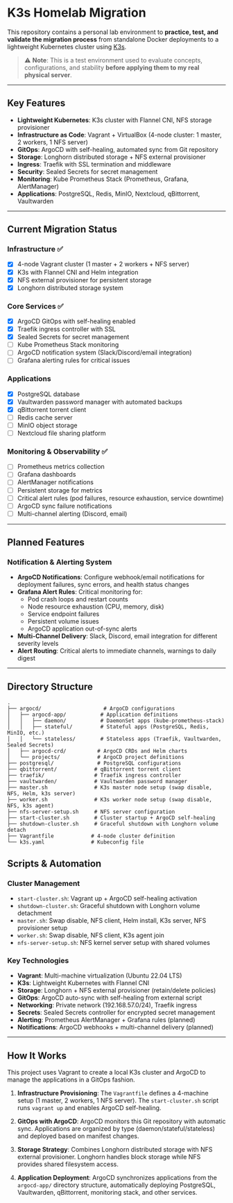 # K3s Homelab Migration

This repository contains a personal lab environment to **practice, test, and validate the migration process** from standalone Docker deployments to a lightweight Kubernetes cluster using [K3s](https://k3s.io/).

> ⚠️ **Note**: This is a test environment used to evaluate concepts, configurations, and stability **before applying them to my real physical server**.

---

## Key Features

- **Lightweight Kubernetes**: K3s cluster with Flannel CNI, NFS storage provisioner
- **Infrastructure as Code**: Vagrant + VirtualBox (4-node cluster: 1 master, 2 workers, 1 NFS server)
- **GitOps**: ArgoCD with self-healing, automated sync from Git repository
- **Storage**: Longhorn distributed storage + NFS external provisioner
- **Ingress**: Traefik with SSL termination and middleware
- **Security**: Sealed Secrets for secret management
- **Monitoring**: Kube Prometheus Stack (Prometheus, Grafana, AlertManager)
- **Applications**: PostgreSQL, Redis, MinIO, Nextcloud, qBittorrent, Vaultwarden

---

## Current Migration Status

### Infrastructure ✅
- [X] 4-node Vagrant cluster (1 master + 2 workers + NFS server)
- [X] K3s with Flannel CNI and Helm integration
- [X] NFS external provisioner for persistent storage
- [X] Longhorn distributed storage system

### Core Services ✅
- [X] ArgoCD GitOps with self-healing enabled
- [X] Traefik ingress controller with SSL
- [X] Sealed Secrets for secret management
- [ ] Kube Prometheus Stack monitoring
- [ ] ArgoCD notification system (Slack/Discord/email integration)
- [ ] Grafana alerting rules for critical issues

### Applications
- [X] PostgreSQL database
- [X] Vaultwarden password manager with automated backups
- [X] qBittorrent torrent client
- [ ] Redis cache server
- [ ] MinIO object storage
- [ ] Nextcloud file sharing platform

### Monitoring & Observability ✅
- [ ] Prometheus metrics collection
- [ ] Grafana dashboards
- [ ] AlertManager notifications
- [ ] Persistent storage for metrics
- [ ] Critical alert rules (pod failures, resource exhaustion, service downtime)
- [ ] ArgoCD sync failure notifications
- [ ] Multi-channel alerting (Discord, email)

---

## Planned Features

### Notification & Alerting System
- **ArgoCD Notifications**: Configure webhook/email notifications for deployment failures, sync errors, and health status changes
- **Grafana Alert Rules**: Critical monitoring for:
  - Pod crash loops and restart counts
  - Node resource exhaustion (CPU, memory, disk)
  - Service endpoint failures
  - Persistent volume issues
  - ArgoCD application out-of-sync alerts
- **Multi-Channel Delivery**: Slack, Discord, email integration for different severity levels
- **Alert Routing**: Critical alerts to immediate channels, warnings to daily digest

---

## Directory Structure

```
.
├── argocd/                    # ArgoCD configurations
│   ├── argocd-app/           # Application definitions
│   │   ├── daemon/           # DaemonSet apps (kube-prometheus-stack)
│   │   ├── stateful/         # Stateful apps (PostgreSQL, Redis, MinIO, etc.)
│   │   └── stateless/        # Stateless apps (Traefik, Vaultwarden, Sealed Secrets)
│   ├── argocd-crd/          # ArgoCD CRDs and Helm charts
│   └── projects/            # ArgoCD project definitions
├── postgresql/              # PostgreSQL configurations
├── qbittorrent/            # qBittorrent torrent client
├── traefik/                # Traefik ingress controller
├── vaultwarden/            # Vaultwarden password manager
├── master.sh               # K3s master node setup (swap disable, NFS, Helm, k3s server)
├── worker.sh               # K3s worker node setup (swap disable, NFS, k3s agent)
├── nfs-server-setup.sh     # NFS server configuration
├── start-cluster.sh        # Cluster startup + ArgoCD self-healing
├── shutdown-cluster.sh     # Graceful shutdown with Longhorn volume detach
├── Vagrantfile            # 4-node cluster definition
└── k3s.yaml               # Kubeconfig file
```

## Scripts & Automation

### Cluster Management
- `start-cluster.sh`: Vagrant up + ArgoCD self-healing activation
- `shutdown-cluster.sh`: Graceful shutdown with Longhorn volume detachment
- `master.sh`: Swap disable, NFS client, Helm install, K3s server, NFS provisioner setup
- `worker.sh`: Swap disable, NFS client, K3s agent join
- `nfs-server-setup.sh`: NFS kernel server setup with shared volumes

### Key Technologies
- **Vagrant**: Multi-machine virtualization (Ubuntu 22.04 LTS)
- **K3s**: Lightweight Kubernetes with Flannel CNI
- **Storage**: Longhorn + NFS external provisioner (retain/delete policies)
- **GitOps**: ArgoCD auto-sync with self-healing from external script
- **Networking**: Private network (192.168.57.0/24), Traefik ingress
- **Secrets**: Sealed Secrets controller for encrypted secret management
- **Alerting**: Prometheus AlertManager + Grafana rules (planned)
- **Notifications**: ArgoCD webhooks + multi-channel delivery (planned)

---

## How It Works

This project uses Vagrant to create a local K3s cluster and ArgoCD to manage the applications in a GitOps fashion.

1.  **Infrastructure Provisioning**: The `Vagrantfile` defines a 4-machine setup (1 master, 2 workers, 1 NFS server). The `start-cluster.sh` script runs `vagrant up` and enables ArgoCD self-healing.

2.  **GitOps with ArgoCD**: ArgoCD monitors this Git repository with automatic sync. Applications are organized by type (daemon/stateful/stateless) and deployed based on manifest changes.

3.  **Storage Strategy**: Combines Longhorn distributed storage with NFS external provisioner. Longhorn handles block storage while NFS provides shared filesystem access.

4.  **Application Deployment**: ArgoCD synchronizes applications from the `argocd-app/` directory structure, automatically deploying PostgreSQL, Vaultwarden, qBittorrent, monitoring stack, and other services.